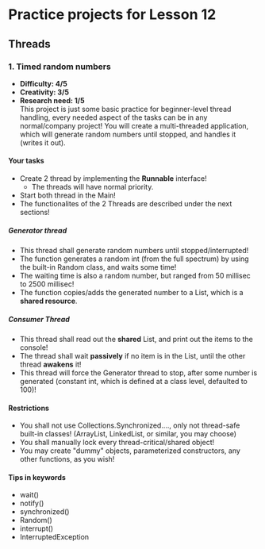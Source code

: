 # Practice projects for Lesson 12

## Threads

### 1. Timed random numbers
- **Difficulty: 4/5**
- **Creativity: 3/5**
- **Research need: 1/5** \
This project is just some basic practice for beginner-level thread handling, every needed aspect of the tasks can be in any normal/company project!
You will create a multi-threaded application, which will generate random numbers until stopped, and handles it (writes it out).

#### Your tasks
- Create 2 thread by implementing the **Runnable** interface!
  - The threads will have normal priority.
- Start both thread in the Main!
- The functionalites of the 2 Threads are described under the next sections!


##### Generator thread
- This thread shall generate random numbers until stopped/interrupted!
- The function generates a random int (from the full spectrum) by using the built-in Random class, and waits some time!
- The waiting time is also a random number, but ranged from 50 millisec to 2500 millisec!
- The function copies/adds the generated number to a List, which is a **shared resource**.


##### Consumer Thread
- This thread shall read out the **shared** List, and print out the items to the console!
- The thread shall wait **passively** if no item is in the List, until the other thread **awakens** it!
- This thread will force the Generator thread to stop, after some number is generated (constant int, which is defined at a class level, defaulted to 100)!


#### Restrictions
- You shall not use Collections.Synchronized...., only not thread-safe built-in classes! (ArrayList, LinkedList, or similar, you may choose)
- You shall manually lock every thread-critical/shared object!
- You may create "dummy" objects, parameterized constructors, any other functions, as you wish!


#### Tips in keywords
- wait()
- notify()
- synchronized()
- Random()
- interrupt()
- InterruptedException
